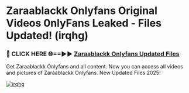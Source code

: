 # Zaraablackk Onlyfans Original Videos 0nlyFans Leaked - Files Updated! (irqhg)

<h3>🔴 CLICK HERE 🌐==►► <a href="https://tinyurl.com/2m67pmp6" rel="nofollow">Zaraablackk Onlyfans Updated Files</a></h3>

Get Zaraablackk Onlyfans and all content. Now you can access all videos and pictures of Zaraablackk Onlyfans. New Updated Files 2025!

[![irqhg](https://i.imgur.com/H4QAA4z.gif)](https://tinyurl.com/2m67pmp6)